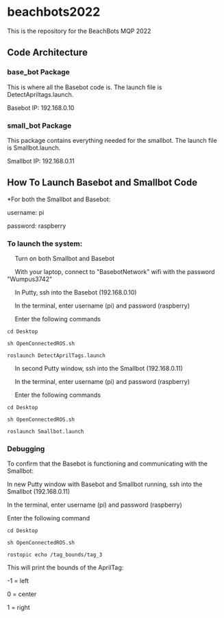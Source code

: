 # beachbots2022
This is the repository for the BeachBots MQP 2022

## Code Architecture

### base_bot Package
This is where all the Basebot code is. The launch file is DetectApriltags.launch. 

Basebot IP: 192.168.0.10

### small_bot Package
This package contains everything needed for the smallbot. The launch file is Smallbot.launch.

Smallbot IP: 192.168.0.11

## How To Launch Basebot and Smallbot Code
*For both the Smallbot and Basebot:

username: pi

password: raspberry



### To launch the system:

&emsp; Turn on both Smallbot and Basebot

&emsp; With your laptop, connect to "BasebotNetwork" wifi with the password "Wumpus3742"
  
&emsp; In Putty, ssh into the Basebot (192.168.0.10)
  
&emsp; In the terminal, enter username (pi) and password (raspberry)
  
&emsp; Enter the following commands
  
  ```
  cd Desktop
  ```
  ```
  sh OpenConnectedROS.sh
  ```
  ```
  roslaunch DetectAprilTags.launch
  ```
  
&emsp; In second Putty window, ssh into the Smallbot (192.168.0.11)
  
&emsp; In the terminal, enter username (pi) and password (raspberry)
  
&emsp; Enter the following commands
  
  ```
  cd Desktop
  ```
  ```
  sh OpenConnectedROS.sh
  ```
  ```
  roslaunch Smallbot.launch
  ```
  
### Debugging
To confirm that the Basebot is functioning and communicating with the Smallbot:

In new Putty window with Basebot and Smallbot running, ssh into the Smallbot (192.168.0.11)

In the terminal, enter username (pi) and password (raspberry)

Enter the following command

  ```
  cd Desktop
  ```
  ```
  sh OpenConnectedROS.sh
  ```
  ```
  rostopic echo /tag_bounds/tag_3
  ```  
This will print the bounds of the AprilTag:

  -1 = left
  
  0 = center
  
  1 = right
